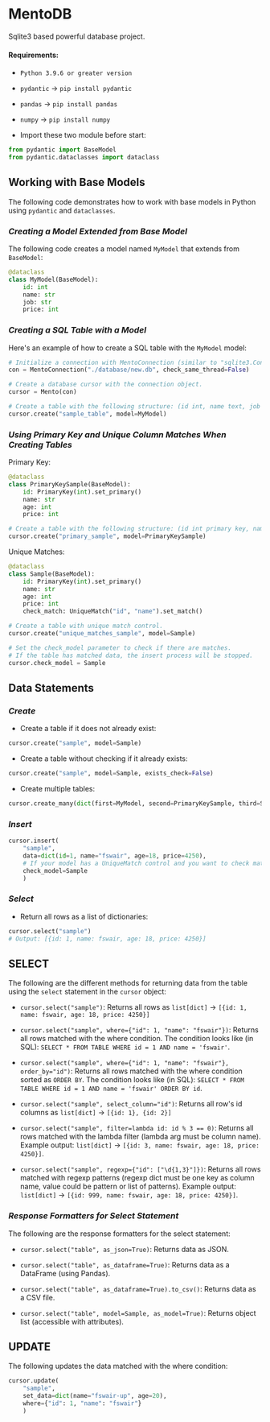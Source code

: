 # MentoDB
Sqlite3 based powerful database project.

#### Requirements:
* `Python 3.9.6 or greater version`
* `pydantic` -> `pip install pydantic`
* `pandas` -> `pip install pandas`
* `numpy` -> `pip install numpy`

* Import these two module before start:
```python
from pydantic import BaseModel
from pydantic.dataclasses import dataclass
```

## Working with Base Models
The following code demonstrates how to work with base models in Python using `pydantic` and `dataclasses`.

### _Creating a Model Extended from Base Model_
The following code creates a model named `MyModel` that extends from `BaseModel`:
```python
@dataclass
class MyModel(BaseModel):
    id: int
    name: str
    job: str
    price: int
```
### _Creating a SQL Table with a Model_
Here's an example of how to create a SQL table with the `MyModel` model:
```python
# Initialize a connection with MentoConnection (similar to "sqlite3.Connection")
con = MentoConnection("./database/new.db", check_same_thread=False)

# Create a database cursor with the connection object.
cursor = Mento(con)

# Create a table with the following structure: (id int, name text, job text, price int)
cursor.create("sample_table", model=MyModel)
```
### _Using Primary Key and Unique Column Matches When Creating Tables_
Primary Key:
```python
@dataclass
class PrimaryKeySample(BaseModel):
    id: PrimaryKey(int).set_primary()
    name: str
    age: int
    price: int

# Create a table with the following structure: (id int primary key, name text, age int, price int)
cursor.create("primary_sample", model=PrimaryKeySample)
```
Unique Matches:
```python
@dataclass
class Sample(BaseModel):
    id: PrimaryKey(int).set_primary()
    name: str
    age: int
    price: int
    check_match: UniqueMatch("id", "name").set_match()

# Create a table with unique match control.
cursor.create("unique_matches_sample", model=Sample)

# Set the check_model parameter to check if there are matches.
# If the table has matched data, the insert process will be stopped.
cursor.check_model = Sample
```
## Data Statements
### _Create_
* Create a table if it does not already exist:
```python
cursor.create("sample", model=Sample)
```
* Create a table without checking if it already exists:
```python
cursor.create("sample", model=Sample, exists_check=False)
```
* Create multiple tables:
```python
cursor.create_many(dict(first=MyModel, second=PrimaryKeySample, third=Sample))
```
### _Insert_
```python
cursor.insert(
    "sample",
    data=dict(id=1, name="fswair", age=18, price=4250),
    # If your model has a UniqueMatch control and you want to check matches, set the model with the check_model keyword argument.
    check_model=Sample
    )
```
### _Select_
* Return all rows as a list of dictionaries:
```python
cursor.select("sample")
# Output: [{id: 1, name: fswair, age: 18, price: 4250}]
```
## SELECT
The following are the different methods for returning data from the table using the `select` statement in the `cursor` object:
* `cursor.select("sample")`: Returns all rows as `list[dict]` -> `[{id: 1, name: fswair, age: 18, price: 4250}]`

* `cursor.select("sample", where={"id": 1, "name": "fswair"})`: Returns all rows matched with the where condition. The condition looks like (in SQL): `SELECT * FROM TABLE WHERE id = 1 AND name = 'fswair'`.

* `cursor.select("sample", where={"id": 1, "name": "fswair"}, order_by="id")`: Returns all rows matched with the where condition sorted as `ORDER BY`. The condition looks like (in SQL): `SELECT * FROM TABLE WHERE id = 1 AND name = 'fswair' ORDER BY id`.

* `cursor.select("sample", select_column="id")`: Returns all row's id columns as `list[dict]` -> `[{id: 1}, {id: 2}]`

* `cursor.select("sample", filter=lambda id: id % 3 == 0)`: Returns all rows matched with the lambda filter (lambda arg must be column name). Example output: `list[dict]` -> `[{id: 3, name: fswair, age: 18, price: 4250}]`.

* `cursor.select("sample", regexp={"id": ["\d{1,3}"]})`: Returns all rows matched with regexp patterns (regexp dict must be one key as column name, value could be pattern or list of patterns). Example output: `list[dict]` -> `[{id: 999, name: fswair, age: 18, price: 4250}]`.

### _Response Formatters for Select Statement_
The following are the response formatters for the select statement:
* `cursor.select("table", as_json=True)`: Returns data as JSON.

* `cursor.select("table", as_dataframe=True)`: Returns data as a DataFrame (using Pandas).

* `cursor.select("table", as_dataframe=True).to_csv()`: Returns data as a CSV file.

* `cursor.select("table", model=Sample, as_model=True)`: Returns object list (accessible with attributes).
## UPDATE
The following updates the data matched with the where condition:
```python
cursor.update(
    "sample",
    set_data=dict(name="fswair-up", age=20),
    where={"id": 1, "name": "fswair"}
    )
```
